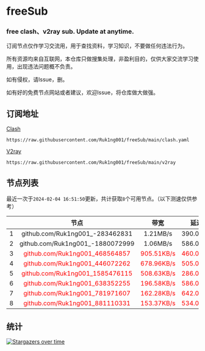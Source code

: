 # freeSub
### free clash、v2ray sub. Update at anytime.

订阅节点仅作学习交流用，用于查找资料，学习知识，不要做任何违法行为。

所有资源均来自互联网，本仓库只做搜集处理，非盈利目的，仅供大家交流学习使用，出现违法问题概不负责。

如有侵权，请Issue，删。

如有好的免费节点网站或者建议，欢迎Issue，将仓库做大做强。

## 订阅地址
[Clash](https://raw.githubusercontent.com/Ruk1ng001/freeSub/main/clash.yaml)
```
https://raw.githubusercontent.com/Ruk1ng001/freeSub/main/clash.yaml
```
[V2ray](https://raw.githubusercontent.com/Ruk1ng001/freeSub/main/v2ray)
```
https://raw.githubusercontent.com/Ruk1ng001/freeSub/main/v2ray
```

## 节点列表

最近一次于`2024-02-04 16:51:50`更新，共计获取`8`个可用节点。（以下测速仅供参考）

|  | 节点 | 带宽 | 延迟 |
|:-:|:--:|:--:|:--:|
 | 1 | github.com/Ruk1ng001_-283462831 | 1.21MB/s | 390.00ms |
 | 2 | github.com/Ruk1ng001_-1880072999 | 1.06MB/s | 586.00ms |
 | 3 | <font color=red>github.com/Ruk1ng001_468564857</font> | <font color=red>905.51KB/s</font> | <font color=red>460.00ms</font> |
 | 4 | <font color=red>github.com/Ruk1ng001_446072262</font> | <font color=red>678.96KB/s</font> | <font color=red>505.00ms</font> |
 | 5 | <font color=red>github.com/Ruk1ng001_1585476115</font> | <font color=red>508.63KB/s</font> | <font color=red>286.00ms</font> |
 | 6 | <font color=red>github.com/Ruk1ng001_638352255</font> | <font color=red>196.58KB/s</font> | <font color=red>586.00ms</font> |
 | 7 | <font color=red>github.com/Ruk1ng001_781971607</font> | <font color=red>162.28KB/s</font> | <font color=red>642.00ms</font> |
 | 8 | <font color=red>github.com/Ruk1ng001_881110331</font> | <font color=red>153.37KB/s</font> | <font color=red>534.00ms</font> |


## 统计

[![Stargazers over time](https://starchart.cc/Ruk1ng001/freeSub.svg)](https://starchart.cc/Ruk1ng001/freeSub)
